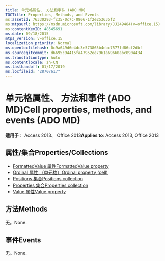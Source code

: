 ```yaml
---
title: 单元格属性、 方法和事件 (ADO MD)
TOCTitle: Properties, Methods, and Events
ms:assetid: 76330293-fc35-0c7c-0806-1f2e253635f2
ms:mtpsurl: https://msdn.microsoft.com/library/JJ249484(v=office.15)
ms:contentKeyID: 48545691
ms.date: 09/18/2015
mtps_version: v=office.15
localization_priority: Normal
ms.openlocfilehash: 0c9a649d6e4dc3e573865b4ebc7577fd86cf2dbf
ms.sourcegitcommit: d6695c94415fa47952ee7961a69660abc0904434
ms.translationtype: Auto
ms.contentlocale: zh-CN
ms.lasthandoff: 01/17/2019
ms.locfileid: "28707617"
---
```

# <a name="cell-properties-methods-and-events-ado-md"></a><span data-ttu-id="5a02b-102">单元格属性、 方法和事件 (ADO MD)</span><span class="sxs-lookup"><span data-stu-id="5a02b-102">Cell properties, methods, and events (ADO MD)</span></span>

<span data-ttu-id="5a02b-103">**适用于**： Access 2013、 Office 2013</span><span class="sxs-lookup"><span data-stu-id="5a02b-103">**Applies to**: Access 2013, Office 2013</span></span>

## <a name="propertiescollections"></a><span data-ttu-id="5a02b-104">属性/集合</span><span class="sxs-lookup"><span data-stu-id="5a02b-104">Properties/Collections</span></span>

- [<span data-ttu-id="5a02b-105">FormattedValue 属性</span><span class="sxs-lookup"><span data-stu-id="5a02b-105">FormattedValue property</span></span>](formattedvalue-property-ado-md.md)
- [<span data-ttu-id="5a02b-106">Ordinal 属性 （单元格）</span><span class="sxs-lookup"><span data-stu-id="5a02b-106">Ordinal property (cell)</span></span>](ordinal-property-ado-md-cell.md)
- [<span data-ttu-id="5a02b-107">Positions 集合</span><span class="sxs-lookup"><span data-stu-id="5a02b-107">Positions collection</span></span>](positions-collection-ado-md.md)
- [<span data-ttu-id="5a02b-108">Properties 集合</span><span class="sxs-lookup"><span data-stu-id="5a02b-108">Properties collection</span></span>](properties-collection-ado.md)
- [<span data-ttu-id="5a02b-109">Value 属性</span><span class="sxs-lookup"><span data-stu-id="5a02b-109">Value property</span></span>](value-property-ado-md.md)

## <a name="methods"></a><span data-ttu-id="5a02b-110">方法</span><span class="sxs-lookup"><span data-stu-id="5a02b-110">Methods</span></span>

<span data-ttu-id="5a02b-111">无。</span><span class="sxs-lookup"><span data-stu-id="5a02b-111">None.</span></span>

## <a name="events"></a><span data-ttu-id="5a02b-112">事件</span><span class="sxs-lookup"><span data-stu-id="5a02b-112">Events</span></span>

<span data-ttu-id="5a02b-113">无。</span><span class="sxs-lookup"><span data-stu-id="5a02b-113">None.</span></span>

